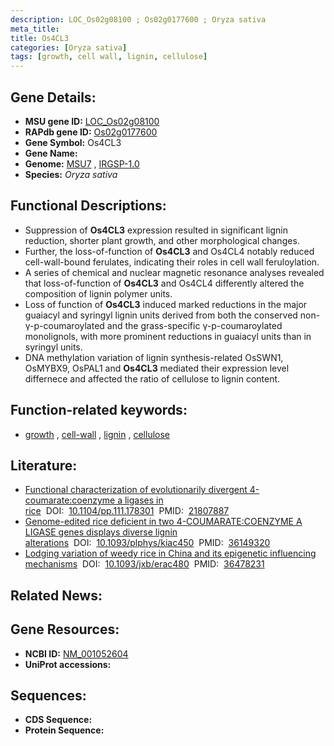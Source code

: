 ```yaml
---
description: LOC_Os02g08100 ; Os02g0177600 ; Oryza sativa
meta_title:
title: Os4CL3
categories: [Oryza sativa]
tags: [growth, cell wall, lignin, cellulose]
---
```


## Gene Details:
- **MSU gene ID:** [LOC_Os02g08100](http://rice.uga.edu/cgi-bin/ORF_infopage.cgi?orf=LOC_Os02g08100)  
- **RAPdb gene ID:** [Os02g0177600](https://rapdb.dna.affrc.go.jp/locus/?name=Os02g0177600)  
- **Gene Symbol:** Os4CL3
- **Gene Name:**
- **Genome:**  [MSU7](http://rice.uga.edu/)&nbsp;,&nbsp;[IRGSP-1.0](https://rapdb.dna.affrc.go.jp/download/irgsp1.html)
- **Species:** *Oryza sativa*

## Functional Descriptions:
   - Suppression of **Os4CL3** expression resulted in significant lignin reduction, shorter plant growth, and other morphological changes.
   - Further, the loss-of-function of **Os4CL3** and Os4CL4 notably reduced cell-wall-bound ferulates, indicating their roles in cell wall feruloylation.
   - A series of chemical and nuclear magnetic resonance analyses revealed that loss-of-function of **Os4CL3** and Os4CL4 differently altered the composition of lignin polymer units.
   - Loss of function of **Os4CL3** induced marked reductions in the major guaiacyl and syringyl lignin units derived from both the conserved non-γ-p-coumaroylated and the grass-specific γ-p-coumaroylated monolignols, with more prominent reductions in guaiacyl units than in syringyl units.
   - DNA methylation variation of lignin synthesis-related OsSWN1, OsMYBX9, OsPAL1 and **Os4CL3** mediated their expression level differnece and affected the ratio of cellulose to lignin content.

## Function-related keywords:
   - [growth](/tags/growth/)&nbsp;,&nbsp;[cell-wall](/tags/cell-wall/)&nbsp;,&nbsp;[lignin](/tags/lignin/)&nbsp;,&nbsp;[cellulose](/tags/cellulose/)

## Literature:
   - [Functional characterization of evolutionarily divergent 4-coumarate:coenzyme a ligases in rice](https://www.doi.org/10.1104/pp.111.178301)&nbsp;&nbsp;DOI:&nbsp;&nbsp;[10.1104/pp.111.178301](https://www.doi.org/10.1104/pp.111.178301)&nbsp;&nbsp;PMID:&nbsp;&nbsp;[21807887](https://pubmed.ncbi.nlm.nih.gov/21807887/)
   - [Genome-edited rice deficient in two 4-COUMARATE:COENZYME A LIGASE genes displays diverse lignin alterations](https://www.doi.org/10.1093/plphys/kiac450)&nbsp;&nbsp;DOI:&nbsp;&nbsp;[10.1093/plphys/kiac450](https://www.doi.org/10.1093/plphys/kiac450)&nbsp;&nbsp;PMID:&nbsp;&nbsp;[36149320](https://pubmed.ncbi.nlm.nih.gov/36149320/)
   - [Lodging variation of weedy rice in China and its epigenetic influencing mechanisms](https://www.doi.org/10.1093/jxb/erac480)&nbsp;&nbsp;DOI:&nbsp;&nbsp;[10.1093/jxb/erac480](https://www.doi.org/10.1093/jxb/erac480)&nbsp;&nbsp;PMID:&nbsp;&nbsp;[36478231](https://pubmed.ncbi.nlm.nih.gov/36478231/)

## Related News:

## Gene Resources:
- **NCBI ID:**  [NM_001052604](http://www.ncbi.nlm.nih.gov/nuccore/NM_001052604)
- **UniProt accessions:** [](https://www.uniprot.org/uniprotkb//entry)

## Sequences:
- **CDS Sequence:**
- **Protein Sequence:**
